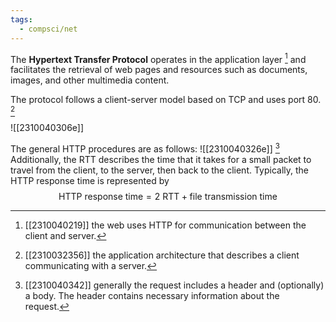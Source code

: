 ```yaml
---
tags:
  - compsci/net
---
```

The **Hypertext Transfer Protocol** operates in the application layer [^1] and facilitates the retrieval of web pages and resources such as documents, images, and other multimedia content. 

The protocol follows a client-server model based on TCP and uses port 80. [^2] 

![[2310040306e]]

The general HTTP procedures are as follows: ![[2310040326e]] [^3]
Additionally, the RTT describes the time that it takes for a small packet to travel from the client, to the server, then back to the client. Typically, the HTTP response time is represented by $$\text{HTTP response time}= 2\text{ RTT} + \text{file transmission time}$$

[^1]: [[2310040219]] the web uses HTTP for communication between the client and server.
[^2]: [[2310032356]] the application architecture that describes a client communicating with a server.
[^3]: [[2310040342]] generally the request includes a header and (optionally) a body. The header contains necessary information about the request.
[^4]: 